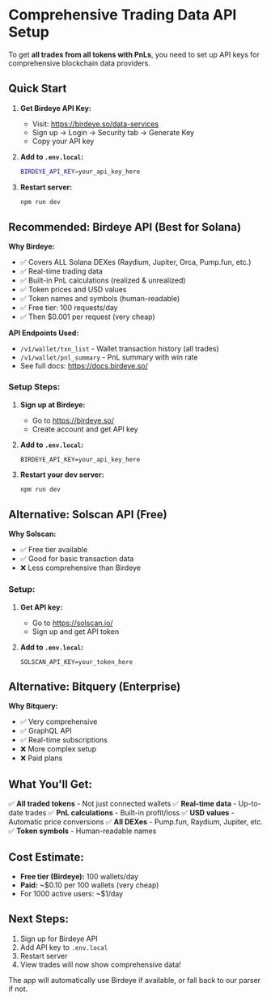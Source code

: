 # Comprehensive Trading Data API Setup

To get **all trades from all tokens with PnLs**, you need to set up API keys for comprehensive blockchain data providers.

## Quick Start

1. **Get Birdeye API Key:**
   - Visit: https://birdeye.so/data-services
   - Sign up → Login → Security tab → Generate Key
   - Copy your API key

2. **Add to `.env.local`:**
   ```bash
   BIRDEYE_API_KEY=your_api_key_here
   ```

3. **Restart server:**
   ```bash
   npm run dev
   ```

## Recommended: Birdeye API (Best for Solana)

**Why Birdeye:**
- ✅ Covers ALL Solana DEXes (Raydium, Jupiter, Orca, Pump.fun, etc.)
- ✅ Real-time trading data
- ✅ Built-in PnL calculations (realized & unrealized)
- ✅ Token prices and USD values
- ✅ Token names and symbols (human-readable)
- ✅ Free tier: 100 requests/day
- ✅ Then $0.001 per request (very cheap)

**API Endpoints Used:**
- `/v1/wallet/txn_list` - Wallet transaction history (all trades)
- `/v1/wallet/pnl_summary` - PnL summary with win rate
- See full docs: https://docs.birdeye.so/

### Setup Steps:

1. **Sign up at Birdeye:**
   - Go to https://birdeye.so/
   - Create account and get API key

2. **Add to `.env.local`:**
   ```
   BIRDEYE_API_KEY=your_api_key_here
   ```

3. **Restart your dev server:**
   ```bash
   npm run dev
   ```

## Alternative: Solscan API (Free)

**Why Solscan:**
- ✅ Free tier available
- ✅ Good for basic transaction data
- ❌ Less comprehensive than Birdeye

### Setup:

1. **Get API key:**
   - Go to https://solscan.io/
   - Sign up and get API token

2. **Add to `.env.local`:**
   ```
   SOLSCAN_API_KEY=your_token_here
   ```

## Alternative: Bitquery (Enterprise)

**Why Bitquery:**
- ✅ Very comprehensive
- ✅ GraphQL API
- ✅ Real-time subscriptions
- ❌ More complex setup
- ❌ Paid plans

## What You'll Get:

✅ **All traded tokens** - Not just connected wallets
✅ **Real-time data** - Up-to-date trades
✅ **PnL calculations** - Built-in profit/loss
✅ **USD values** - Automatic price conversions
✅ **All DEXes** - Pump.fun, Raydium, Jupiter, etc.
✅ **Token symbols** - Human-readable names

## Cost Estimate:

- **Free tier (Birdeye):** 100 wallets/day
- **Paid:** ~$0.10 per 100 wallets (very cheap)
- For 1000 active users: ~$1/day

## Next Steps:

1. Sign up for Birdeye API
2. Add API key to `.env.local`
3. Restart server
4. View trades will now show comprehensive data!

The app will automatically use Birdeye if available, or fall back to our parser if not.

